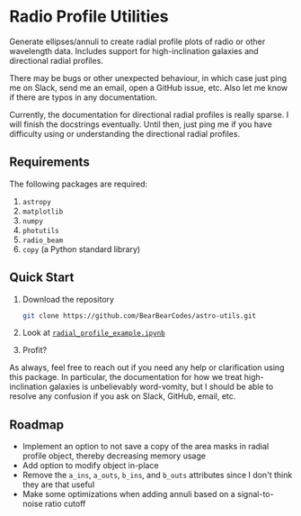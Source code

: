 # Radio Profile Utilities

Generate ellipses/annuli to create radial profile plots of radio or other wavelength data.
Includes support for high-inclination galaxies and directional radial profiles.

There may be bugs or other unexpected behaviour, in which case just ping me on Slack, send
me an email, open a GitHub issue, etc. Also let me know if there are typos in any
documentation.

Currently, the documentation for directional radial profiles is really sparse. I will
finish the docstrings eventually. Until then, just ping me if you have difficulty
using or understanding the directional radial profiles.

## Requirements

The following packages are required:

1. `astropy`
2. `matplotlib`
3. `numpy`
4. `photutils`
5. `radio_beam`
6. `copy` (a Python standard library)

## Quick Start

1. Download the repository

   ```bash
   git clone https://github.com/BearBearCodes/astro-utils.git
   ```

2. Look at [`radial_profile_example.ipynb`](radial_profile_example.ipynb)

3. Profit?

As always, feel free to reach out if you need any help or clarification using this
package. In particular, the documentation for how we treat high-inclination galaxies is
unbelievably word-vomity, but I should be able to resolve any confusion if you ask on
Slack, GitHub, email, etc.

## Roadmap

- Implement an option to not save a copy of the area masks in radial profile object,
  thereby decreasing memory usage
- Add option to modify object in-place
- Remove the `a_ins`, `a_outs`, `b_ins`, and `b_outs` attributes since I don't think they
  are that useful
- Make some optimizations when adding annuli based on a signal-to-noise ratio cutoff
